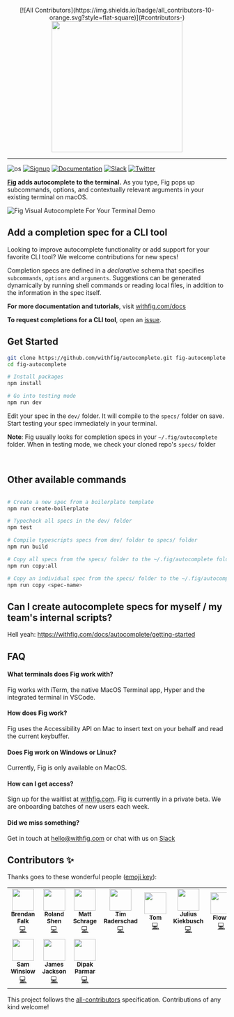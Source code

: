 <p align="center">
<!-- ALL-CONTRIBUTORS-BADGE:START - Do not remove or modify this section -->
[![All Contributors](https://img.shields.io/badge/all_contributors-10-orange.svg?style=flat-square)](#contributors-)
<!-- ALL-CONTRIBUTORS-BADGE:END -->
    <img width="300" src="https://github.com/withfig/fig/blob/main/static/FigBanner.png?raw=true"/>
</p>

---

![os](https://img.shields.io/badge/os-%20macOS-light)
[![Signup](https://img.shields.io/badge/signup-private%20beta-blueviolet)](https://withfig.com?ref=github_autocomplete)
[![Documentation](https://img.shields.io/badge/documentation-black)](https://withfig.com/docs/autocomplete/getting-started)
[![Slack](https://img.shields.io/badge/slack-purple)](https://withfig.com/community)
[![Twitter](https://img.shields.io/twitter/follow/withfig.svg?style=social&label=Follow)](https://twitter.com/intent/follow?screen_name=withfig)

**[Fig](https://withfig.com?ref=github_autocomplete) adds autocomplete to the terminal.** As you type, Fig pops up subcommands, options, and contextually relevant arguments in your existing terminal on macOS.


![Fig Visual Autocomplete For Your Terminal Demo](https://withfig.com/gifs/demo-with-header.gif)


## Add a completion spec for a CLI tool 
Looking to improve autocomplete functionality or add support for your favorite CLI tool? We welcome contributions for new specs!

Completion specs are defined in a *declarative* schema that specifies `subcommands`, `options` and `arguments`. Suggestions can be generated dynamically by running shell commands or reading local files, in addition to the information in the spec itself.

**For more documentation and tutorials**, visit [withfig.com/docs](https://withfig.com/docs/autocomplete/getting-started)

**To request completions for a CLI tool**, open an [issue](https://github.com/withfig/autocomplete/issues/new).


## Get Started

```bash
git clone https://github.com/withfig/autocomplete.git fig-autocomplete
cd fig-autocomplete

# Install packages
npm install

# Go into testing mode
npm run dev
```

Edit your spec in the `dev/` folder. It will compile to the `specs/` folder on save. Start testing your spec immediately in your terminal.

**Note**: Fig usually looks for completion specs in your `~/.fig/autocomplete` folder. When in testing mode, we check your cloned repo's `specs/` folder

<br/>


## Other available commands
```bash

# Create a new spec from a boilerplate template
npm run create-boilerplate

# Typecheck all specs in the dev/ folder
npm test

# Compile typescripts specs from dev/ folder to specs/ folder
npm run build

# Copy all specs from the specs/ folder to the ~/.fig/autocomplete folder
npm run copy:all

# Copy an individual spec from the specs/ folder to the ~/.fig/autocomplete folder
npm run copy <spec-name>
```


## Can I create autocomplete specs for myself / my team's internal scripts?
Hell yeah: https://withfig.com/docs/autocomplete/getting-started


## FAQ

#### What terminals does Fig work with?
Fig works with iTerm, the native MacOS Terminal app, Hyper and the integrated terminal in VSCode.

#### How does Fig work?
Fig uses the Accessibility API on Mac to insert text on your behalf and read the current keybuffer.

#### Does Fig work on Windows or Linux?
Currently, Fig is only available on MacOS.

#### How can I get access?
Sign up for the waitlist at [withfig.com](https://withfig.com?ref=github-autocomplete). Fig is currently in a private beta. We are onboarding batches of new users each week.  
 

#### Did we miss something?
Get in touch at hello@withfig.com or chat with us on [Slack](https://withfig.com/community)

## Contributors ✨

Thanks goes to these wonderful people ([emoji key](https://allcontributors.org/docs/en/emoji-key)):

<!-- ALL-CONTRIBUTORS-LIST:START - Do not remove or modify this section -->
<!-- prettier-ignore-start -->
<!-- markdownlint-disable -->
<table>
  <tr>
    <td align="center"><a href="https://github.com/falky97"><img src="https://avatars.githubusercontent.com/u/4949076?v=4?s=50" width="50px;" alt=""/><br /><sub><b>Brendan Falk</b></sub></a><br /><a href="https://github.com/withfig/autocomplete/commits?author=falky97" title="Code">💻</a></td>
    <td align="center"><a href="http://rolandshen.com/"><img src="https://avatars.githubusercontent.com/u/8952958?v=4?s=50" width="50px;" alt=""/><br /><sub><b>Roland Shen</b></sub></a><br /><a href="https://github.com/withfig/autocomplete/commits?author=rolandtshen" title="Code">💻</a></td>
    <td align="center"><a href="http://mschrage.com/"><img src="https://avatars.githubusercontent.com/u/3155109?v=4?s=50" width="50px;" alt=""/><br /><sub><b>Matt Schrage</b></sub></a><br /><a href="https://github.com/withfig/autocomplete/commits?author=mattschrage" title="Code">💻</a></td>
    <td align="center"><a href="https://cstrnt.dev/"><img src="https://avatars.githubusercontent.com/u/20679094?v=4?s=50" width="50px;" alt=""/><br /><sub><b>Tim Raderschad</b></sub></a><br /><a href="https://github.com/withfig/autocomplete/commits?author=cstrnt" title="Code">💻</a></td>
    <td align="center"><a href="https://github.com/QuiiBz"><img src="https://avatars.githubusercontent.com/u/43268759?v=4?s=50" width="50px;" alt=""/><br /><sub><b>Tom</b></sub></a><br /><a href="https://github.com/withfig/autocomplete/commits?author=QuiiBz" title="Code">💻</a></td>
    <td align="center"><a href="https://julius-kiekbusch.de/"><img src="https://avatars.githubusercontent.com/u/15707543?v=4?s=50" width="50px;" alt=""/><br /><sub><b>Julius Kiekbusch</b></sub></a><br /><a href="https://github.com/withfig/autocomplete/commits?author=Jubeki" title="Code">💻</a></td>
    <td align="center"><a href="https://github.com/FlowyCoder"><img src="https://avatars.githubusercontent.com/u/28676154?v=4?s=50" width="50px;" alt=""/><br /><sub><b>Flowy</b></sub></a><br /><a href="https://github.com/withfig/autocomplete/commits?author=FlowyCoder" title="Code">💻</a></td>
  </tr>
  <tr>
    <td align="center"><a href="https://github.com/samwinslow"><img src="https://avatars.githubusercontent.com/u/4645779?v=4?s=50" width="50px;" alt=""/><br /><sub><b>Sam Winslow</b></sub></a><br /><a href="https://github.com/withfig/autocomplete/commits?author=samwinslow" title="Code">💻</a></td>
    <td align="center"><a href="https://jamesj.ac/kson"><img src="https://avatars.githubusercontent.com/u/13633271?v=4?s=50" width="50px;" alt=""/><br /><sub><b>James Jackson</b></sub></a><br /><a href="https://github.com/withfig/autocomplete/commits?author=jsj" title="Code">💻</a></td>
    <td align="center"><a href="https://github.com/dipakparmar"><img src="https://avatars.githubusercontent.com/u/24366206?v=4?s=50" width="50px;" alt=""/><br /><sub><b>Dipak Parmar</b></sub></a><br /><a href="https://github.com/withfig/autocomplete/commits?author=dipakparmar" title="Code">💻</a></td>
  </tr>
</table>

<!-- markdownlint-restore -->
<!-- prettier-ignore-end -->

<!-- ALL-CONTRIBUTORS-LIST:END -->

This project follows the [all-contributors](https://github.com/all-contributors/all-contributors) specification. Contributions of any kind welcome!